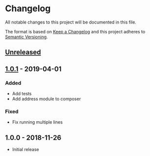 Changelog
=========

All notable changes to this project will be documented in this file.

The format is based on [Keep a Changelog](http://keepachangelog.com/en/1.0.0/)
and this project adheres to [Semantic Versioning](http://semver.org/spec/v2.0.0.html).

[Unreleased]
------------

[1.0.1] - 2019-04-01
--------------------
### Added
- Add tests
- Add address module to composer

### Fixed
- Fix running multiple lines

1.0.0 - 2018-11-26
------------------
- Initial release

[Unreleased]: https://bitbucket.org/projectcosmic/address_format/branches/compare/HEAD%250D1.0.1
[1.0.1]: https://bitbucket.org/projectcosmic/address_format/branches/compare/1.0.1%250D1.0.0
